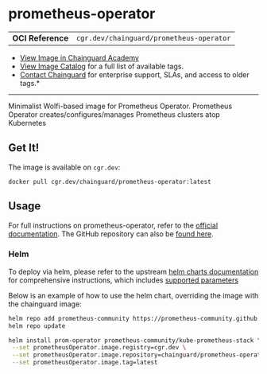 <!--monopod:start-->
# prometheus-operator
| | |
| - | - |
| **OCI Reference** | `cgr.dev/chainguard/prometheus-operator` |


* [View Image in Chainguard Academy](https://edu.chainguard.dev/chainguard/chainguard-images/reference/prometheus-operator/overview/)
* [View Image Catalog](https://console.enforce.dev/images/catalog) for a full list of available tags.
* [Contact Chainguard](https://www.chainguard.dev/chainguard-images) for enterprise support, SLAs, and access to older tags.*

---
<!--monopod:end-->

<!--overview:start-->
Minimalist Wolfi-based image for Prometheus Operator. Prometheus Operator creates/configures/manages Prometheus clusters atop Kubernetes
<!--overview:end-->

<!--getting:start-->
## Get It!
The image is available on `cgr.dev`:

```
docker pull cgr.dev/chainguard/prometheus-operator:latest
```
<!--getting:end-->

<!--body:start-->

## Usage
For full instructions on prometheus-operator, refer to the
[official documentation](https://prometheus-operator.dev).
The GitHub repository can also be [found here](https://github.com/prometheus-operator/prometheus-operator).

### Helm
To deploy via helm, please refer to the upstream
[helm charts documentation](https://github.com/prometheus-community/helm-charts)
for comprehensive instructions, which includes
[supported parameters](https://github.com/prometheus-community/helm-charts/blob/eef28b4b566c463242774814cfa5a94a9dec3e99/charts/kube-prometheus-stack/values.yaml#L2059)

Below is an example of how to use the helm chart, overriding the image with the
chainguard image:

```bash
helm repo add prometheus-community https://prometheus-community.github.io/helm-charts
helm repo update

helm install prom-operator prometheus-community/kube-prometheus-stack \
 --set prometheusOperator.image.registry=cgr.dev \
 --set prometheusOperator.image.repository=chainguard/prometheus-operator \
 --set prometheusOperator.image.tag=latest
```
<!--body:end-->
